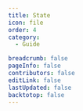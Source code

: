 ```yaml
---
title: State
icon: file
order: 4
category:
  - Guide

breadcrumb: false
pageInfo: false
contributors: false
editLink: false
lastUpdated: false
backtotop: false
---
```

